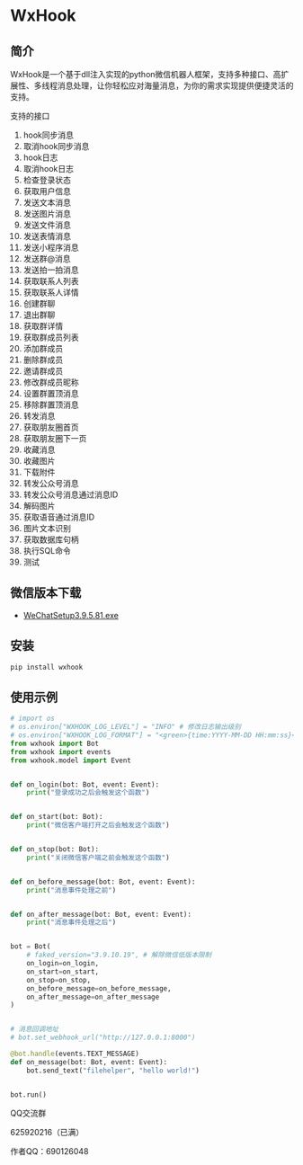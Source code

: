 # WxHook

## 简介

WxHook是一个基于dll注入实现的python微信机器人框架，支持多种接口、高扩展性、多线程消息处理，让你轻松应对海量消息，为你的需求实现提供便捷灵活的支持。

支持的接口
1. hook同步消息
2. 取消hook同步消息
3. hook日志
4. 取消hook日志
5. 检查登录状态
6. 获取用户信息
7. 发送文本消息
8. 发送图片消息
9. 发送文件消息
10. 发送表情消息
11. 发送小程序消息
12. 发送群@消息
13. 发送拍一拍消息
14. 获取联系人列表
15. 获取联系人详情
16. 创建群聊
17. 退出群聊
18. 获取群详情
19. 获取群成员列表
20. 添加群成员
21. 删除群成员
22. 邀请群成员
23. 修改群成员昵称
24. 设置群置顶消息
25. 移除群置顶消息
26. 转发消息
27. 获取朋友圈首页
28. 获取朋友圈下一页
29. 收藏消息
30. 收藏图片
31. 下载附件
32. 转发公众号消息
33. 转发公众号消息通过消息ID
34. 解码图片
35. 获取语音通过消息ID
36. 图片文本识别
37. 获取数据库句柄
38. 执行SQL命令
39. 测试
  
## 微信版本下载
- [WeChatSetup3.9.5.81.exe](https://github.com/tom-snow/wechat-windows-versions/releases/download/v3.9.5.81/WeChatSetup-3.9.5.81.exe)

## 安装

```bash
pip install wxhook
```

## 使用示例

```python
# import os
# os.environ["WXHOOK_LOG_LEVEL"] = "INFO" # 修改日志输出级别
# os.environ["WXHOOK_LOG_FORMAT"] = "<green>{time:YYYY-MM-DD HH:mm:ss}</green> | <level>{message}</level>" # 修改日志输出格式
from wxhook import Bot
from wxhook import events
from wxhook.model import Event


def on_login(bot: Bot, event: Event):
    print("登录成功之后会触发这个函数")


def on_start(bot: Bot):
    print("微信客户端打开之后会触发这个函数")


def on_stop(bot: Bot):
    print("关闭微信客户端之前会触发这个函数")


def on_before_message(bot: Bot, event: Event):
    print("消息事件处理之前")


def on_after_message(bot: Bot, event: Event):
    print("消息事件处理之后")


bot = Bot(
    # faked_version="3.9.10.19", # 解除微信低版本限制
    on_login=on_login,
    on_start=on_start,
    on_stop=on_stop,
    on_before_message=on_before_message,
    on_after_message=on_after_message
)


# 消息回调地址
# bot.set_webhook_url("http://127.0.0.1:8000")

@bot.handle(events.TEXT_MESSAGE)
def on_message(bot: Bot, event: Event):
    bot.send_text("filehelper", "hello world!")


bot.run()
```
QQ交流群

625920216（已满）

作者QQ：690126048
